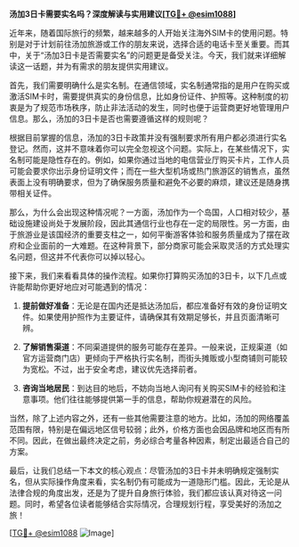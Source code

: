 **汤加3日卡需要实名吗？深度解读与实用建议[[TG💪+ @esim1088](https://t.me/s/esim1088)]**

近年来，随着国际旅行的频繁，越来越多的人开始关注海外SIM卡的使用问题。特别是对于计划前往汤加旅游或工作的朋友来说，选择合适的电话卡至关重要。而其中，关于“汤加3日卡是否需要实名”的问题更是备受关注。今天，我们就来详细解读这一话题，并为有需求的朋友提供实用建议。

首先，我们需要明确什么是实名制。在通信领域，实名制通常指的是用户在购买或激活SIM卡时，需要提供真实的身份信息，比如身份证件、护照等。这种制度的初衷是为了规范市场秩序，防止非法活动的发生，同时也便于运营商更好地管理用户信息。那么，汤加的3日卡是否也需要遵循这样的规则呢？

根据目前掌握的信息，汤加的3日卡政策并没有强制要求所有用户都必须进行实名登记。然而，这并不意味着你可以完全忽视这个问题。实际上，在某些情况下，实名制可能是隐性存在的。例如，如果你通过当地的电信营业厅购买卡片，工作人员可能会要求你出示身份证明文件；而在一些大型机场或热门旅游区的销售点，虽然表面上没有明确要求，但为了确保服务质量和避免不必要的麻烦，建议还是随身携带相关证件。

那么，为什么会出现这种情况呢？一方面，汤加作为一个岛国，人口相对较少，基础设施建设尚处于发展阶段，因此其通信行业也存在一定的局限性。另一方面，由于旅游业是该国经济的重要支柱之一，如何平衡游客体验和服务质量成为了摆在政府和企业面前的一大难题。在这种背景下，部分商家可能会采取灵活的方式处理实名问题，但这并不代表你可以掉以轻心。

接下来，我们来看看具体的操作流程。如果你打算购买汤加的3日卡，以下几点或许能帮助你更好地应对可能遇到的情况：

1. **提前做好准备**：无论是在国内还是抵达汤加后，都应准备好有效的身份证明文件。如果使用护照作为主要证件，请确保其有效期足够长，并且页面清晰可辨。
   
2. **了解销售渠道**：不同渠道提供的服务可能存在差异。一般来说，正规渠道（如官方运营商门店）更倾向于严格执行实名制，而街头摊贩或小型商铺则可能较为宽松。不过，出于安全考虑，建议优先选择前者。

3. **咨询当地居民**：到达目的地后，不妨向当地人询问有关购买SIM卡的经验和注意事项。他们往往能够提供第一手的信息，帮助你规避潜在的风险。

当然，除了上述内容之外，还有一些其他需要注意的地方。比如，汤加的网络覆盖范围有限，特别是在偏远地区信号较弱；此外，价格方面也会因品牌和地区而有所不同。因此，在做出最终决定之前，务必综合考量各种因素，制定出最适合自己的方案。

最后，让我们总结一下本文的核心观点：尽管汤加的3日卡并未明确规定强制实名，但从实际操作角度来看，实名制仍有可能成为一道隐形门槛。因此，无论是从法律合规的角度出发，还是为了提升自身旅行体验，我们都应该认真对待这一问题。同时，希望各位读者能够结合实际情况，合理规划行程，享受美好的汤加之旅！

[[TG💪+ @esim1088](https://t.me/s/esim1088) ![Image](https://i.postimg.cc/4NQfJmqS/Snipaste-2025-05-13-00-14-12.png)]